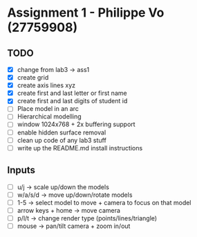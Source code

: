 # Assignment 1 - Philippe Vo (27759908)

## TODO
- [X] change from lab3 -> ass1
- [X] create grid
- [X] create axis lines xyz
- [X] create first and last letter or first name
- [X] create first and last digits of student id
- [ ] Place model in an arc 
- [ ] Hierarchical modelling
- [ ] window 1024x768 + 2x buffering support
- [ ] enable hidden surface removal
- [ ] clean up code of any lab3 stuff
- [ ] write up the README.md install instructions

## Inputs
- [ ] u/j -> scale up/down the models
- [ ] w/a/s/d -> move up/down/rotate models
- [ ] 1-5 -> select model to move + camera to focus on that model
- [ ] arrow keys + home -> move camera
- [ ] p/l/t -> change render type (points/lines/triangle)
- [ ] mouse -> pan/tilt camera + zoom in/out
